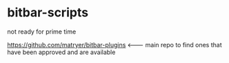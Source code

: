 # bitbar-scripts

not ready for prime time

https://github.com/matryer/bitbar-plugins <--- main repo to find ones that have been approved and are available
